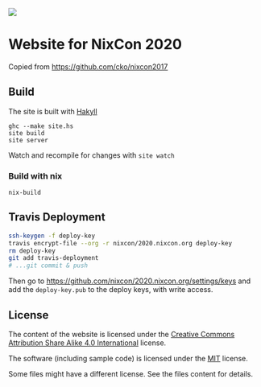 <a href="https://travis-ci.org/nixcon/2020.nixcon.org"><img src="https://travis-ci.org/nixcon/2020.nixcon.org.svg?branch=master"></a>

# Website for NixCon 2020

Copied from https://github.com/cko/nixcon2017

## Build

The site is built with [Hakyll](https://jaspervdj.be/hakyll/)

    ghc --make site.hs
    site build
    site server

Watch and recompile for changes with `site watch`

### Build with nix

    nix-build

## Travis Deployment

```sh
ssh-keygen -f deploy-key
travis encrypt-file --org -r nixcon/2020.nixcon.org deploy-key
rm deploy-key
git add travis-deployment
# ...git commit & push
```

Then go to https://github.com/nixcon/2020.nixcon.org/settings/keys and add the
`deploy-key.pub` to the deploy keys, with write access.

## License

The content of the website is licensed under the [Creative Commons Attribution Share Alike 4.0 International](LICENSES/CC-BY-SA-4.0.txt) license.

The software (including sample code) is licensed under the [MIT](LICENSES/MIT.txt) license.

Some files might have a different license. See the files content for details.
